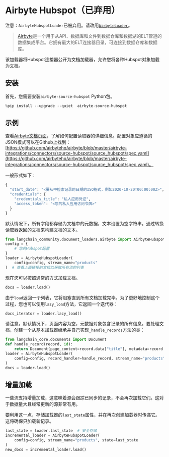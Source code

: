 # Airbyte Hubspot（已弃用）

注意：`AirbyteHubspotLoader`已被弃用。请改用[`AirbyteLoader`](/docs/integrations/document_loaders/airbyte)。

>[Airbyte](https://github.com/airbytehq/airbyte)是一个用于从API、数据库和文件到数据仓库和数据湖的ELT管道的数据集成平台。它拥有最大的ELT连接器目录，可连接到数据仓库和数据库。

该加载器将Hubspot连接器公开为文档加载器，允许您将各种Hubspot对象加载为文档。

## 安装

首先，您需要安装`airbyte-source-hubspot` Python包。

```python
%pip install --upgrade --quiet  airbyte-source-hubspot
```

## 示例

查看[Airbyte文档页面](https://docs.airbyte.com/integrations/sources/hubspot/)，了解如何配置读取器的详细信息。配置对象应遵循的JSON模式可以在Github上找到：[https://github.com/airbytehq/airbyte/blob/master/airbyte-integrations/connectors/source-hubspot/source_hubspot/spec.yaml](https://github.com/airbytehq/airbyte/blob/master/airbyte-integrations/connectors/source-hubspot/source_hubspot/spec.yaml)。

一般形式如下：

```python
{
  "start_date": "<要从中检索记录的日期的ISO格式，例如2020-10-20T00:00:00Z>",
  "credentials": {
    "credentials_title": "私人应用凭证",
    "access_token": "<您的私人应用访问令牌>"
  }
}
```

默认情况下，所有字段都存储为文档中的元数据，文本设置为空字符串。通过转换读取器返回的文档来构建文档的文本。

```python
from langchain_community.document_loaders.airbyte import AirbyteHubspotLoader
config = {
    # 您的Hubspot配置
}
loader = AirbyteHubspotLoader(
    config=config, stream_name="products"
)  # 查看上面链接的文档以获取所有流的列表
```

现在您可以按照通常的方式加载文档。

```python
docs = loader.load()
```

由于`load`返回一个列表，它将阻塞直到所有文档加载完毕。为了更好地控制这个过程，您也可以使用`lazy_load`方法，它返回一个迭代器：

```python
docs_iterator = loader.lazy_load()
```

请注意，默认情况下，页面内容为空，元数据对象包含记录的所有信息。要处理文档，创建一个从基本加载器继承并自己实现`_handle_records`方法的类：

```python
from langchain_core.documents import Document
def handle_record(record, id):
    return Document(page_content=record.data["title"], metadata=record.data)
loader = AirbyteHubspotLoader(
    config=config, record_handler=handle_record, stream_name="products"
)
docs = loader.load()
```

## 增量加载

一些流支持增量加载，这意味着源会跟踪已同步的记录，不会再次加载它们。这对于数据量大且经常更新的源非常有用。

要利用这一点，存储加载器的`last_state`属性，并在再次创建加载器时传递它。这将确保只加载新记录。

```python
last_state = loader.last_state  # 安全存储
incremental_loader = AirbyteHubspotLoader(
    config=config, stream_name="products", state=last_state
)
new_docs = incremental_loader.load()
```